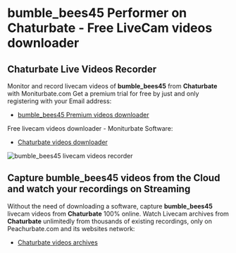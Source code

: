 # bumble_bees45 Performer on Chaturbate - Free LiveCam videos downloader

## Chaturbate Live Videos Recorder

Monitor and record livecam videos of **bumble_bees45** from **Chaturbate** with Moniturbate.com
Get a premium trial for free by just and only registering with your Email address:
* [bumble_bees45 Premium videos downloader](https://moniturbate.com/request-demo-licence-key.html)

Free livecam videos downloader - Moniturbate Software:
* [Chaturbate videos downloader](https://moniturbate.com/moniturbate-download-software.html)

![bumble_bees45 livecam videos recorder](https://peachurnet.com/templates/moniturbate-software.png)


## Capture bumble_bees45 videos from the Cloud and watch your recordings on Streaming

Without the need of downloading a software, capture **bumble_bees45** livecam videos from **Chaturbate** 100% online.
Watch Livecam archives from **Chaturbate** unlimitedly from thousands of existing recordings, only on Peachurbate.com and its websites network:
* [Chaturbate videos archives](https://peachurnet.com/)